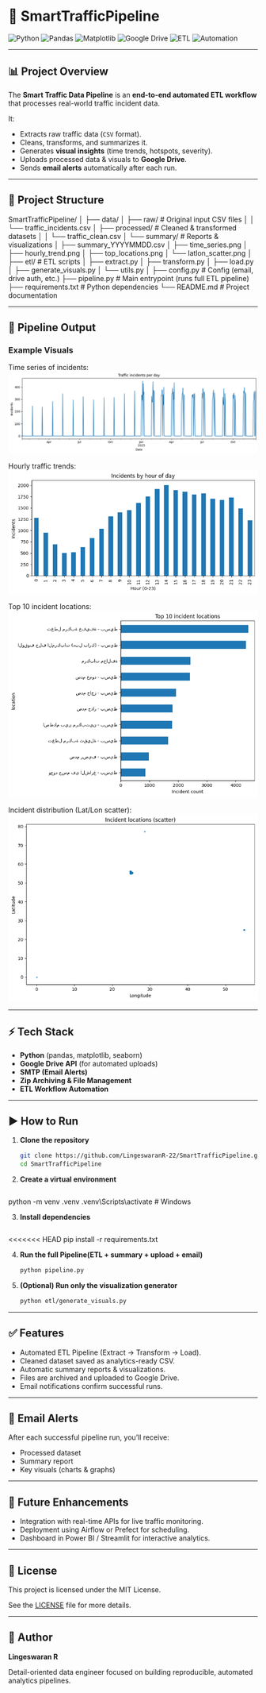 # 🚦 SmartTrafficPipeline
![Python](https://img.shields.io/badge/Python-3.11-blue?logo=python)
![Pandas](https://img.shields.io/badge/Pandas-Data%20Processing-yellow?logo=pandas)
![Matplotlib](https://img.shields.io/badge/Matplotlib-Visualization-orange?logo=plotly)
![Google Drive](https://img.shields.io/badge/Google%20Drive-Automation-green?logo=googledrive)
![ETL](https://img.shields.io/badge/ETL-Pipeline-red?logo=apacheairflow)
![Automation](https://img.shields.io/badge/Automation-Success-brightgreen)

---

## 📊 Project Overview
The **Smart Traffic Data Pipeline** is an **end-to-end automated ETL workflow** that processes real-world traffic incident data.  

It:
- Extracts raw traffic data (`CSV` format).  
- Cleans, transforms, and summarizes it.  
- Generates **visual insights** (time trends, hotspots, severity).  
- Uploads processed data & visuals to **Google Drive**.  
- Sends **email alerts** automatically after each run. 

--- 

## 📂 Project Structure
SmartTrafficPipeline/
│
├── data/
│ ├── raw/ # Original input CSV files
│ │ └── traffic_incidents.csv
│ ├── processed/ # Cleaned & transformed datasets
│ │ └── traffic_clean.csv
│ └── summary/ # Reports & visualizations
│ ├── summary_YYYYMMDD.csv
│ ├── time_series.png
│ ├── hourly_trend.png
│ ├── top_locations.png
│ └── latlon_scatter.png
│
├── etl/ # ETL scripts
│ ├── extract.py
│ ├── transform.py
│ ├── load.py
│ ├── generate_visuals.py
│ └── utils.py
│
├── config.py # Config (email, drive auth, etc.)
├── pipeline.py # Main entrypoint (runs full ETL pipeline)
├── requirements.txt # Python dependencies
└── README.md # Project documentation

---

## 📂 Pipeline Output

### Example Visuals
Time series of incidents:  
![Time Series](data/summary/time_series.png)

Hourly traffic trends:  
![Hourly Trend](data/summary/hourly_trend.png)

Top 10 incident locations:  
![Top Locations](data/summary/top_locations.png)

Incident distribution (Lat/Lon scatter):  
![Lat/Lon Scatter](data/summary/latlon_scatter.png)

---

## ⚡ Tech Stack
- **Python** (pandas, matplotlib, seaborn)  
- **Google Drive API** (for automated uploads)  
- **SMTP (Email Alerts)**  
- **Zip Archiving & File Management**  
- **ETL Workflow Automation** 
 
---

## ▶️ How to Run
1. **Clone the repository**
   ```bash
   git clone https://github.com/LingeswaranR-22/SmartTrafficPipeline.git
   cd SmartTrafficPipeline

2. **Create a virtual environment**
   ```bash
  python -m venv .venv
  .venv\Scripts\activate   # Windows

3. **Install dependencies**
   ```bash
<<<<<<< HEAD
   pip install -r requirements.txt

4. **Run the full Pipeline(ETL + summary + upload + email)**
   ```bash
   python pipeline.py

5. **(Optional) Run only the visualization generator**
    ```bash
   python etl/generate_visuals.py

---

## ✅ Features
- Automated ETL Pipeline (Extract → Transform → Load).
- Cleaned dataset saved as analytics-ready CSV.
- Automatic summary reports & visualizations.
- Files are archived and uploaded to Google Drive.
- Email notifications confirm successful runs.

---

## 📧 Email Alerts
After each successful pipeline run, you’ll receive:

- Processed dataset
- Summary report
- Key visuals (charts & graphs)

---
 
## 🚀 Future Enhancements
- Integration with real-time APIs for live traffic monitoring.
- Deployment using Airflow or Prefect for scheduling.
- Dashboard in Power BI / Streamlit for interactive analytics.

---

## 📜 License
This project is licensed under the MIT License.  

See the [LICENSE](LICENSE) file for more details.  

---

## 👤 Author
**Lingeswaran R**

Detail-oriented data engineer focused on building reproducible, automated analytics pipelines.
 
